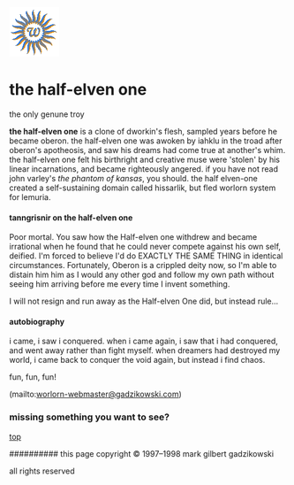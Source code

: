 ![wsun](assets/wsun.gif)

# the half-elven one



the only genune troy

**the half-elven one** is a clone of dworkin's flesh, sampled years before he became oberon. the half-elven one was awoken by iahklu in the troad after oberon's apotheosis, and saw his dreams had come true at another's whim. the half-elven one felt his birthright and creative muse were 'stolen' by his linear incarnations, and became righteously angered. if you have not read john varley's *the phantom of kansas*, you should. the half elven-one created a self-sustaining domain called hissarlik, but fled worlorn system for lemuria. 
#### tanngrisnir on the half-elven one

 Poor mortal. You saw how the Half-elven one withdrew and became irrational when he found that he could never compete against his own self, deified. 
 I'm forced to believe I'd do EXACTLY THE SAME THING in identical circumstances. Fortunately, Oberon is a crippled deity now, so I'm able to distain him him as I would any other god and follow my own path without seeing him arriving before me every time I invent something. 


 I will not resign and run away as the Half-elven One did, but instead rule... 


 


#### autobiography

 i came, i saw i conquered. when i came again, i saw that i had conquered, and went away rather than fight myself. 
 when dreamers had destroyed my world, i came back to conquer the void again, but instead i find chaos. 


 fun, fun, fun! 



 (mailto:worlorn-webmaster@gadzikowski.com) 


### missing something you want to see?



 [top](#top) 


########## this page copyright © 1997–1998 mark gilbert gadzikowski

all rights reserved